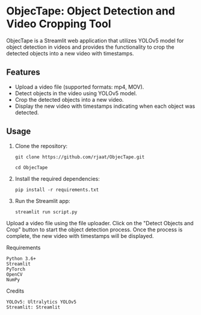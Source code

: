 # ObjecTape: Object Detection and Video Cropping Tool

ObjecTape is a Streamlit web application that utilizes YOLOv5 model for object detection in videos and provides the functionality to crop the detected objects into a new video with timestamps.

## Features

- Upload a video file (supported formats: mp4, MOV).
- Detect objects in the video using YOLOv5 model.
- Crop the detected objects into a new video.
- Display the new video with timestamps indicating when each object was detected.

## Usage

1. Clone the repository:

      ```git clone https://github.com/rjaat/ObjecTape.git```
   
      ```cd ObjecTape```


2. Install the required dependencies:

    ```pip install -r requirements.txt```

3. Run the Streamlit app:

    ```streamlit run script.py```

  Upload a video file using the file uploader.
    Click on the "Detect Objects and Crop" button to start the object detection process.
    Once the process is complete, the new video with timestamps will be displayed.

Requirements

    Python 3.6+
    Streamlit
    PyTorch
    OpenCV
    NumPy

Credits

    YOLOv5: Ultralytics YOLOv5
    Streamlit: Streamlit

